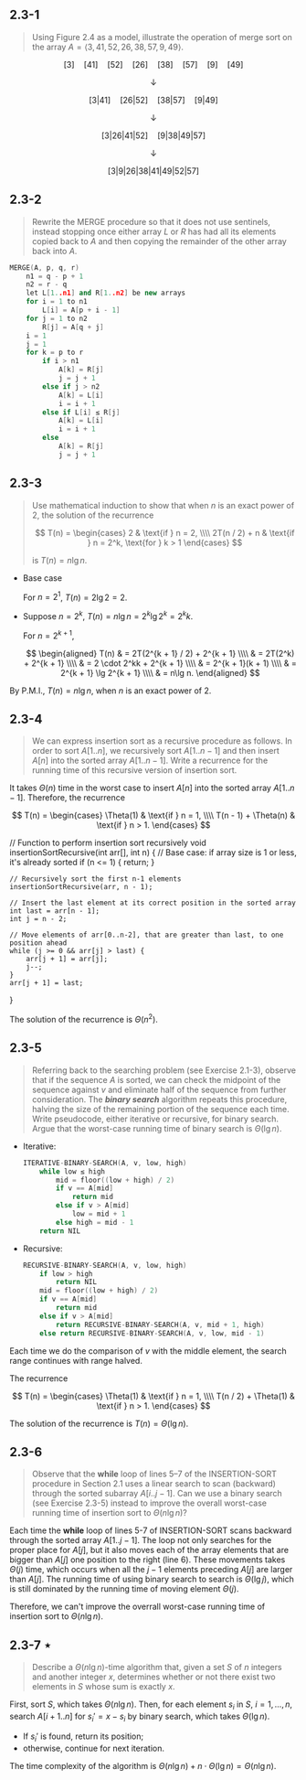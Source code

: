 ## 2.3-1

> Using Figure 2.4 as a model, illustrate the operation of merge sort on the array $A = \langle 3, 41, 52, 26, 38, 57, 9, 49 \rangle$.

$$[3] \quad [41] \quad [52] \quad [26] \quad [38] \quad [57] \quad [9] \quad [49]$$

$$\downarrow$$

$$[3|41] \quad [26|52] \quad [38|57] \quad [9|49]$$

$$\downarrow$$

$$[3|26|41|52] \quad [9|38|49|57]$$

$$\downarrow$$

$$[3|9|26|38|41|49|52|57]$$

## 2.3-2

> Rewrite the $\text{MERGE}$ procedure so that it does not use sentinels, instead stopping once either array $L$ or $R$ has had all its elements copied back to $A$ and then copying the remainder of the other array back into $A$.

```cpp
MERGE(A, p, q, r)
    n1 = q - p + 1
    n2 = r - q
    let L[1..n1] and R[1..n2] be new arrays
    for i = 1 to n1
        L[i] = A[p + i - 1]
    for j = 1 to n2
        R[j] = A[q + j]
    i = 1
    j = 1
    for k = p to r
        if i > n1
            A[k] = R[j]
            j = j + 1
        else if j > n2
            A[k] = L[i]
            i = i + 1
        else if L[i] ≤ R[j]
            A[k] = L[i]
            i = i + 1
        else
            A[k] = R[j]
            j = j + 1
```

## 2.3-3

> Use mathematical induction to show that when $n$ is an exact power of $2$, the solution of the recurrence
>
> $$
> T(n) =
> \begin{cases}
>     2             & \text{if } n = 2, \\\\
>     2T(n / 2) + n & \text{if } n = 2^k, \text{for } k > 1
> \end{cases}
> $$
>
> is $T(n) = n\lg n$.

- Base case

  For $n = 2^1$, $T(n) = 2\lg 2 = 2$.

- Suppose $n = 2^k$, $T(n) = n\lg n = 2^k \lg 2^k = 2^kk$.

  For $n = 2^{k + 1}$,

  $$
  \begin{aligned}
  T(n) & = 2T(2^{k + 1} / 2) + 2^{k + 1} \\\\
       & = 2T(2^k) + 2^{k + 1} \\\\
       & = 2 \cdot 2^kk + 2^{k + 1} \\\\
       & = 2^{k + 1}(k + 1) \\\\
       & = 2^{k + 1} \lg 2^{k + 1} \\\\
       & = n\lg n.
  \end{aligned}
  $$

By P.M.I., $T(n) = n\lg n$, when $n$ is an exact power of $2$.

## 2.3-4

> We can express insertion sort as a recursive procedure as follows. In order to sort $A[1..n]$, we recursively sort $A[1..n - 1]$ and then insert $A[n]$ into the sorted array $A[1..n - 1]$. Write a recurrence for the running time of this recursive version of insertion sort.

It takes $\Theta(n)$ time in the worst case to insert $A[n]$ into the sorted array $A[1..n - 1]$. Therefore, the recurrence

$$
T(n) = \begin{cases}
    \Theta(1)            & \text{if } n = 1, \\\\
    T(n - 1) + \Theta(n) & \text{if } n > 1.
\end{cases}
$$

// Function to perform insertion sort recursively
void insertionSortRecursive(int arr[], int n) {
    // Base case: if array size is 1 or less, it's already sorted
    if (n <= 1) {
        return;
    }

    // Recursively sort the first n-1 elements
    insertionSortRecursive(arr, n - 1);

    // Insert the last element at its correct position in the sorted array
    int last = arr[n - 1];
    int j = n - 2;

    // Move elements of arr[0..n-2], that are greater than last, to one position ahead
    while (j >= 0 && arr[j] > last) {
        arr[j + 1] = arr[j];
        j--;
    }
    arr[j + 1] = last;
}

The solution of the recurrence is $\Theta(n^2)$.

## 2.3-5

> Referring back to the searching problem (see Exercise 2.1-3), observe that if the sequence $A$ is sorted, we can check the midpoint of the sequence against $v$ and eliminate half of the sequence from further consideration. The **_binary search_** algorithm repeats this procedure, halving the size of the remaining portion of the sequence each time. Write pseudocode, either iterative or recursive, for binary search. Argue that the worst-case running time of binary search is $\Theta(\lg n)$.

- Iterative:

  ```cpp
  ITERATIVE-BINARY-SEARCH(A, v, low, high)
      while low ≤ high
          mid = floor((low + high) / 2)
          if v == A[mid]
              return mid
          else if v > A[mid]
              low = mid + 1
          else high = mid - 1
      return NIL
  ```

- Recursive:

  ```cpp
  RECURSIVE-BINARY-SEARCH(A, v, low, high)
      if low > high
          return NIL
      mid = floor((low + high) / 2)
      if v == A[mid]
          return mid
      else if v > A[mid]
          return RECURSIVE-BINARY-SEARCH(A, v, mid + 1, high)
      else return RECURSIVE-BINARY-SEARCH(A, v, low, mid - 1)
  ```

Each time we do the comparison of $v$ with the middle element, the search range continues with range halved.

The recurrence

$$
T(n) = \begin{cases}
    \Theta(1)            & \text{if } n = 1, \\\\
    T(n / 2) + \Theta(1) & \text{if } n > 1.
\end{cases}
$$

The solution of the recurrence is $T(n) = \Theta(\lg n)$.

## 2.3-6

> Observe that the **while** loop of lines 5–7 of the $\text{INSERTION-SORT}$ procedure in Section 2.1 uses a linear search to scan (backward) through the sorted subarray $A[i..j - 1]$. Can we use a binary search (see Exercise 2.3-5) instead to improve the overall worst-case running time of insertion sort to $\Theta(n\lg n)$?

Each time the **while** loop of lines 5-7 of $\text{INSERTION-SORT}$ scans backward through the sorted array $A[1..j - 1]$. The loop not only searches for the proper place for $A[j]$, but it also moves each of the array elements that are bigger than $A[j]$ one position to the right (line 6). These movements takes $\Theta(j)$ time, which occurs when all the $j - 1$ elements preceding $A[j]$ are larger than $A[j]$. The running time of using binary search to search is $\Theta(\lg j)$, which is still dominated by the running time of moving element $\Theta(j)$.

Therefore, we can't improve the overrall worst-case running time of insertion sort to $\Theta(n\lg n)$.

## 2.3-7 $\star$

> Describe a $\Theta(n\lg n)$-time algorithm that, given a set $S$ of $n$ integers and another integer $x$, determines whether or not there exist two elements in $S$ whose sum is exactly $x$.

First, sort $S$, which takes $\Theta(n\lg n)$.
Then, for each element $s_i$ in $S$, $i = 1, \dots, n$, search $A[i + 1..n]$ for $s_i' = x - s_i$ by binary search, which takes $\Theta(\lg n)$.

- If $s_i'$ is found, return its position;
- otherwise, continue for next iteration.

The time complexity of the algorithm is $\Theta(n\lg n) + n \cdot \Theta(\lg n) = \Theta(n\lg n)$.
